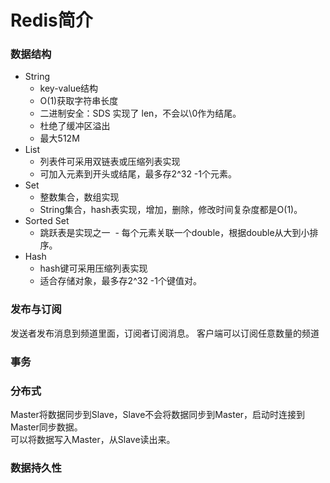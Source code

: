 # Redis简介
### 数据结构
* String
  - key-value结构
  - O(1)获取字符串长度
  - 二进制安全：SDS 实现了 len，不会以\0作为结尾。
  - 杜绝了缓冲区溢出
  - 最大512M
* List
  - 列表件可采用双链表或压缩列表实现
  - 可加入元素到开头或结尾，最多存2^32 -1个元素。
* Set
  - 整数集合，数组实现
  - String集合，hash表实现，增加，删除，修改时间复杂度都是O(1)。
* Sorted Set
  - 跳跃表是实现之一
  - 每个元素关联一个double，根据double从大到小排序。
* Hash
  - hash键可采用压缩列表实现
  - 适合存储对象，最多存2^32 -1个键值对。
 
 
 
### 发布与订阅
发送者发布消息到频道里面，订阅者订阅消息。
客户端可以订阅任意数量的频道

### 事务

### 分布式
Master将数据同步到Slave，Slave不会将数据同步到Master，启动时连接到Master同步数据。    
可以将数据写入Master，从Slave读出来。

### 数据持久性
